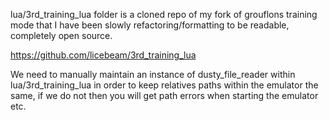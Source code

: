 lua/3rd_training_lua folder is a cloned repo of my fork of grouflons training mode that I have been slowly refactoring/formatting to be readable, completely open source.

https://github.com/licebeam/3rd_training_lua


We need to manually maintain an instance of dusty_file_reader within lua/3rd_training_lua in order to keep relatives paths within the emulator the same, if we do not then you will get path errors when starting the emulator etc.
